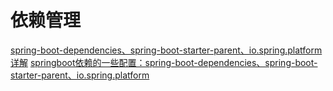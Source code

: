 # 依赖管理
<!-- @author DHJT 2020-03-11 -->
[spring-boot-dependencies、spring-boot-starter-parent、io.spring.platform详解](https://www.cnblogs.com/ld-mars/p/11720444.html)
[springboot依赖的一些配置：spring-boot-dependencies、spring-boot-starter-parent、io.spring.platform](https://www.cnblogs.com/ld-mars/p/11714151.html)